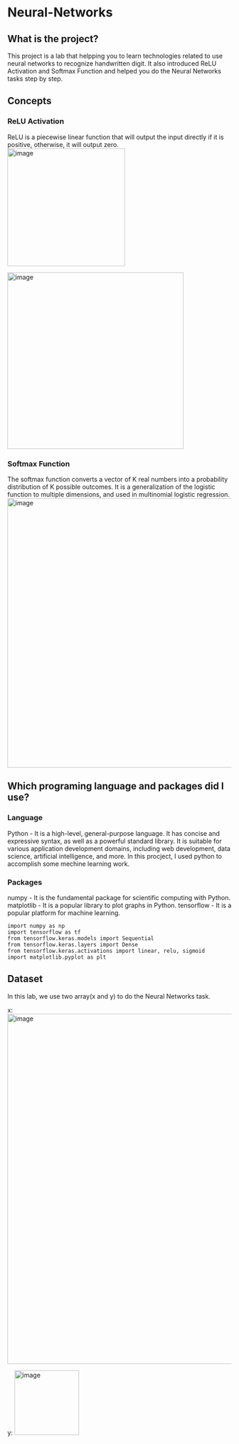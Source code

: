 # Neural-Networks
## What is the project?
This project is a lab that helpping you to learn technologies related to use neural networks to recognize handwritten digit. It also introduced ReLU Activation and Softmax Function and helped you do the Neural Networks tasks step by step.

## Concepts
### ReLU Activation
ReLU is a piecewise linear function that will output the input directly if it is positive, otherwise, it will output zero.
<img width="264" alt="image" src="https://github.com/urltumanorb/Neural-Networks/assets/24932621/582c7132-4269-46a3-98a4-21e77da20c40">

<img width="396" alt="image" src="https://github.com/urltumanorb/Neural-Networks/assets/24932621/f1e830a7-a513-4649-9242-dcdeb8cc715f">

### Softmax Function
The softmax function converts a vector of K real numbers into a probability distribution of K possible outcomes. It is a generalization of the logistic function to multiple dimensions, and used in multinomial logistic regression.
<img width="604" alt="image" src="https://github.com/urltumanorb/Neural-Networks/assets/24932621/9b3ab906-2769-438c-93a9-eb979bfa9ad9">

## Which programing language and packages did I use?
### Language
Python - It is a high-level, general-purpose language. It has concise and expressive syntax, as well as a powerful standard library. It is suitable for various application development domains, including web development, data science, artificial intelligence, and more. In this procject, I used python to accomplish some mechine learning work.

### Packages
numpy - It is the fundamental package for scientific computing with Python.
matplotlib - It is a popular library to plot graphs in Python.
tensorflow - It is a popular platform for machine learning.
```
import numpy as np
import tensorflow as tf
from tensorflow.keras.models import Sequential
from tensorflow.keras.layers import Dense
from tensorflow.keras.activations import linear, relu, sigmoid
import matplotlib.pyplot as plt
```

## Dataset
In this lab, we use two array(x and y) to do the Neural Networks task.

x: <img width="785" alt="image" src="https://github.com/urltumanorb/Neural-Networks/assets/24932621/9952b28b-f029-4cfe-ba0a-c19e7c1167b4">

y: <img width="145" alt="image" src="https://github.com/urltumanorb/Neural-Networks/assets/24932621/7b6b69c6-68b2-42aa-a939-dc7b45cea6c4">


